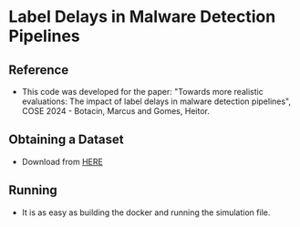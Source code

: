 # Label Delays in Malware Detection Pipelines

## Reference

* This code was developed for the paper: "Towards more realistic evaluations: The impact of label delays in malware detection pipelines", COSE 2024 - Botacin, Marcus and Gomes, Heitor.

## Obtaining a Dataset

* Download from [HERE](https://www.kaggle.com/datasets/fabriciojoc/fast-furious-malware-data-stream)

## Running

* It is as easy as building the docker and running the simulation file.
